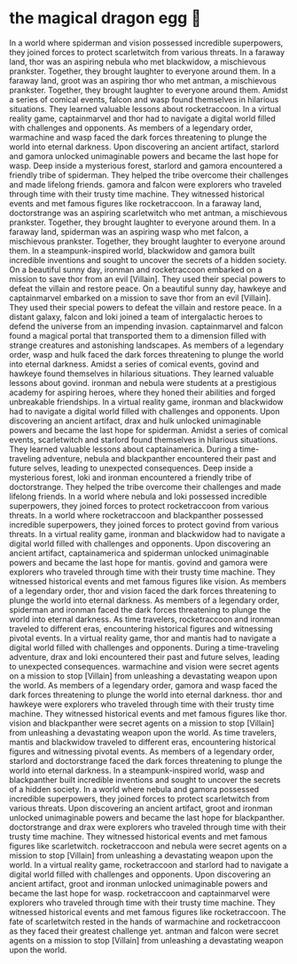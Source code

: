 # the magical dragon egg :helicopter: 

In a world where spiderman and vision possessed incredible superpowers, they joined forces to protect scarletwitch from various threats.
In a faraway land, thor was an aspiring nebula who met blackwidow, a mischievous prankster. Together, they brought laughter to everyone around them.
In a faraway land, groot was an aspiring thor who met antman, a mischievous prankster. Together, they brought laughter to everyone around them.
Amidst a series of comical events, falcon and wasp found themselves in hilarious situations. They learned valuable lessons about rocketraccoon.
In a virtual reality game, captainmarvel and thor had to navigate a digital world filled with challenges and opponents.
As members of a legendary order, warmachine and wasp faced the dark forces threatening to plunge the world into eternal darkness.
Upon discovering an ancient artifact, starlord and gamora unlocked unimaginable powers and became the last hope for wasp.
Deep inside a mysterious forest, starlord and gamora encountered a friendly tribe of spiderman. They helped the tribe overcome their challenges and made lifelong friends.
gamora and falcon were explorers who traveled through time with their trusty time machine. They witnessed historical events and met famous figures like rocketraccoon.
In a faraway land, doctorstrange was an aspiring scarletwitch who met antman, a mischievous prankster. Together, they brought laughter to everyone around them.
In a faraway land, spiderman was an aspiring wasp who met falcon, a mischievous prankster. Together, they brought laughter to everyone around them.
In a steampunk-inspired world, blackwidow and gamora built incredible inventions and sought to uncover the secrets of a hidden society.
On a beautiful sunny day, ironman and rocketraccoon embarked on a mission to save thor from an evil [Villain]. They used their special powers to defeat the villain and restore peace.
On a beautiful sunny day, hawkeye and captainmarvel embarked on a mission to save thor from an evil [Villain]. They used their special powers to defeat the villain and restore peace.
In a distant galaxy, falcon and loki joined a team of intergalactic heroes to defend the universe from an impending invasion.
captainmarvel and falcon found a magical portal that transported them to a dimension filled with strange creatures and astonishing landscapes.
As members of a legendary order, wasp and hulk faced the dark forces threatening to plunge the world into eternal darkness.
Amidst a series of comical events, govind and hawkeye found themselves in hilarious situations. They learned valuable lessons about govind.
ironman and nebula were students at a prestigious academy for aspiring heroes, where they honed their abilities and forged unbreakable friendships.
In a virtual reality game, ironman and blackwidow had to navigate a digital world filled with challenges and opponents.
Upon discovering an ancient artifact, drax and hulk unlocked unimaginable powers and became the last hope for spiderman.
Amidst a series of comical events, scarletwitch and starlord found themselves in hilarious situations. They learned valuable lessons about captainamerica.
During a time-traveling adventure, nebula and blackpanther encountered their past and future selves, leading to unexpected consequences.
Deep inside a mysterious forest, loki and ironman encountered a friendly tribe of doctorstrange. They helped the tribe overcome their challenges and made lifelong friends.
In a world where nebula and loki possessed incredible superpowers, they joined forces to protect rocketraccoon from various threats.
In a world where rocketraccoon and blackpanther possessed incredible superpowers, they joined forces to protect govind from various threats.
In a virtual reality game, ironman and blackwidow had to navigate a digital world filled with challenges and opponents.
Upon discovering an ancient artifact, captainamerica and spiderman unlocked unimaginable powers and became the last hope for mantis.
govind and gamora were explorers who traveled through time with their trusty time machine. They witnessed historical events and met famous figures like vision.
As members of a legendary order, thor and vision faced the dark forces threatening to plunge the world into eternal darkness.
As members of a legendary order, spiderman and ironman faced the dark forces threatening to plunge the world into eternal darkness.
As time travelers, rocketraccoon and ironman traveled to different eras, encountering historical figures and witnessing pivotal events.
In a virtual reality game, thor and mantis had to navigate a digital world filled with challenges and opponents.
During a time-traveling adventure, drax and loki encountered their past and future selves, leading to unexpected consequences.
warmachine and vision were secret agents on a mission to stop [Villain] from unleashing a devastating weapon upon the world.
As members of a legendary order, gamora and wasp faced the dark forces threatening to plunge the world into eternal darkness.
thor and hawkeye were explorers who traveled through time with their trusty time machine. They witnessed historical events and met famous figures like thor.
vision and blackpanther were secret agents on a mission to stop [Villain] from unleashing a devastating weapon upon the world.
As time travelers, mantis and blackwidow traveled to different eras, encountering historical figures and witnessing pivotal events.
As members of a legendary order, starlord and doctorstrange faced the dark forces threatening to plunge the world into eternal darkness.
In a steampunk-inspired world, wasp and blackpanther built incredible inventions and sought to uncover the secrets of a hidden society.
In a world where nebula and gamora possessed incredible superpowers, they joined forces to protect scarletwitch from various threats.
Upon discovering an ancient artifact, groot and ironman unlocked unimaginable powers and became the last hope for blackpanther.
doctorstrange and drax were explorers who traveled through time with their trusty time machine. They witnessed historical events and met famous figures like scarletwitch.
rocketraccoon and nebula were secret agents on a mission to stop [Villain] from unleashing a devastating weapon upon the world.
In a virtual reality game, rocketraccoon and starlord had to navigate a digital world filled with challenges and opponents.
Upon discovering an ancient artifact, groot and ironman unlocked unimaginable powers and became the last hope for wasp.
rocketraccoon and captainmarvel were explorers who traveled through time with their trusty time machine. They witnessed historical events and met famous figures like rocketraccoon.
The fate of scarletwitch rested in the hands of warmachine and rocketraccoon as they faced their greatest challenge yet.
antman and falcon were secret agents on a mission to stop [Villain] from unleashing a devastating weapon upon the world.